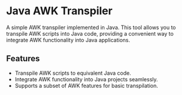 # Java AWK Transpiler

A simple AWK transpiler implemented in Java. This tool allows you to transpile AWK scripts into Java code, providing a convenient way to integrate AWK functionality into Java applications.

## Features

- Transpile AWK scripts to equivalent Java code.
- Integrate AWK functionality into Java projects seamlessly.
- Supports a subset of AWK features for basic transpilation.
